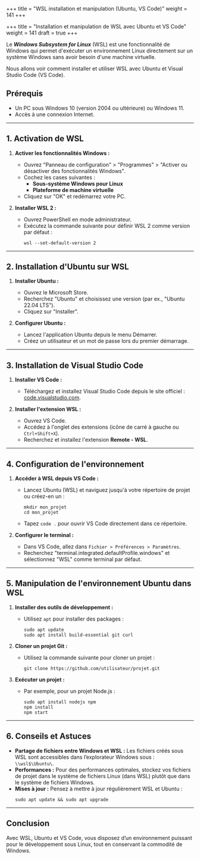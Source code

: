 +++
title = "WSL installation et manipulation (Ubuntu, VS Code)"
weight = 141
+++

+++
title = "Installation et manipulation de WSL avec Ubuntu et VS Code"
weight = 141
draft = true
+++

Le ***Windows Subsystem for Linux*** (WSL) est une fonctionnalité de Windows qui permet d'exécuter un environnement Linux directement sur un système Windows sans avoir besoin d'une machine virtuelle. 

Nous allons voir comment installer et utiliser WSL avec Ubuntu et Visual Studio Code (VS Code).

## Prérequis

- Un PC sous Windows 10 (version 2004 ou ultérieure) ou Windows 11.
- Accès à une connexion Internet.

---

## 1. Activation de WSL

1. **Activer les fonctionnalités Windows :**
   - Ouvrez "Panneau de configuration" > "Programmes" > "Activer ou désactiver des fonctionnalités Windows".
   - Cochez les cases suivantes :
     - **Sous-système Windows pour Linux**
     - **Plateforme de machine virtuelle**
   - Cliquez sur "OK" et redémarrez votre PC.

2. **Installer WSL 2 :**
   - Ouvrez PowerShell en mode administrateur.
   - Exécutez la commande suivante pour définir WSL 2 comme version par défaut :
     ```
     wsl --set-default-version 2
     ```
---

## 2. Installation d'Ubuntu sur WSL

1. **Installer Ubuntu :**
   - Ouvrez le Microsoft Store.
   - Recherchez "Ubuntu" et choisissez une version (par ex., "Ubuntu 22.04 LTS").
   - Cliquez sur "Installer".

2. **Configurer Ubuntu :**
   - Lancez l'application Ubuntu depuis le menu Démarrer.
   - Créez un utilisateur et un mot de passe lors du premier démarrage.

---

## 3. Installation de Visual Studio Code

1. **Installer VS Code :**
   - Téléchargez et installez Visual Studio Code depuis le site officiel : [code.visualstudio.com](https://code.visualstudio.com).

2. **Installer l'extension WSL :**
   - Ouvrez VS Code.
   - Accédez à l'onglet des extensions (icône de carré à gauche ou `Ctrl+Shift+X`).
   - Recherchez et installez l'extension **Remote - WSL**.

---

## 4. Configuration de l'environnement

1. **Accéder à WSL depuis VS Code :**
   - Lancez Ubuntu (WSL) et naviguez jusqu'à votre répertoire de projet ou créez-en un :
     ```
     mkdir mon_projet
     cd mon_projet
     ```
   - Tapez `code .` pour ouvrir VS Code directement dans ce répertoire.

2. **Configurer le terminal :**
   - Dans VS Code, allez dans `Fichier > Préférences > Paramètres`.
   - Recherchez "terminal.integrated.defaultProfile.windows" et sélectionnez "WSL" comme terminal par défaut.

---

## 5. Manipulation de l'environnement Ubuntu dans WSL

1. **Installer des outils de développement :**
   - Utilisez `apt` pour installer des packages :
     ```
     sudo apt update
     sudo apt install build-essential git curl
     ```

2. **Cloner un projet Git :**
   - Utilisez la commande suivante pour cloner un projet :
     ```
     git clone https://github.com/utilisateur/projet.git
     ```

3. **Exécuter un projet :**
   - Par exemple, pour un projet Node.js :
     ```
     sudo apt install nodejs npm
     npm install
     npm start
     ```

---

## 6. Conseils et Astuces

- **Partage de fichiers entre Windows et WSL :** Les fichiers créés sous WSL sont accessibles dans l’explorateur Windows sous : `\\wsl$\Ubuntu\`.
- **Performances :** Pour des performances optimales, stockez vos fichiers de projet dans le système de fichiers Linux (dans WSL) plutôt que dans le système de fichiers Windows.
- **Mises à jour :** Pensez à mettre à jour régulièrement WSL et Ubuntu :
  ```
  sudo apt update && sudo apt upgrade
  ```

---

## Conclusion

Avec WSL, Ubuntu et VS Code, vous disposez d’un environnement puissant pour le développement sous Linux, tout en conservant la commodité de Windows.

